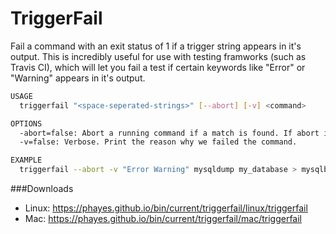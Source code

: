 TriggerFail
===========

Fail a command with an exit status of 1 if a trigger string appears in it's output. This is incredibly useful for use with testing framworks (such as Travis CI), which will let you fail a test if certain keywords like "Error" or "Warning" appears in it's output.

```sh
USAGE
  triggerfail "<space-seperated-strings>" [--abort] [-v] <command>

OPTIONS
  -abort=false: Abort a running command if a match is found. If abort is not passed the command is allowed to run to completion
  -v=false: Verbose. Print the reason why we failed the command.

EXAMPLE
  triggerfail --abort -v "Error Warning" mysqldump my_database > mysqlbackup.sql #Abort a running mysqldump if we encounter a warning or error.
```

###Downloads
 - Linux: https://phayes.github.io/bin/current/triggerfail/linux/triggerfail
 - Mac:   https://phayes.github.io/bin/current/triggerfail/mac/triggerfail
